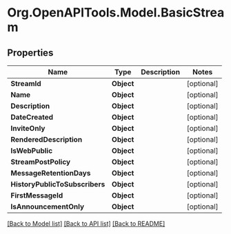 # Org.OpenAPITools.Model.BasicStream

## Properties

Name | Type | Description | Notes
------------ | ------------- | ------------- | -------------
**StreamId** | **Object** |  | [optional] 
**Name** | **Object** |  | [optional] 
**Description** | **Object** |  | [optional] 
**DateCreated** | **Object** |  | [optional] 
**InviteOnly** | **Object** |  | [optional] 
**RenderedDescription** | **Object** |  | [optional] 
**IsWebPublic** | **Object** |  | [optional] 
**StreamPostPolicy** | **Object** |  | [optional] 
**MessageRetentionDays** | **Object** |  | [optional] 
**HistoryPublicToSubscribers** | **Object** |  | [optional] 
**FirstMessageId** | **Object** |  | [optional] 
**IsAnnouncementOnly** | **Object** |  | [optional] 

[[Back to Model list]](../README.md#documentation-for-models) [[Back to API list]](../README.md#documentation-for-api-endpoints) [[Back to README]](../README.md)

